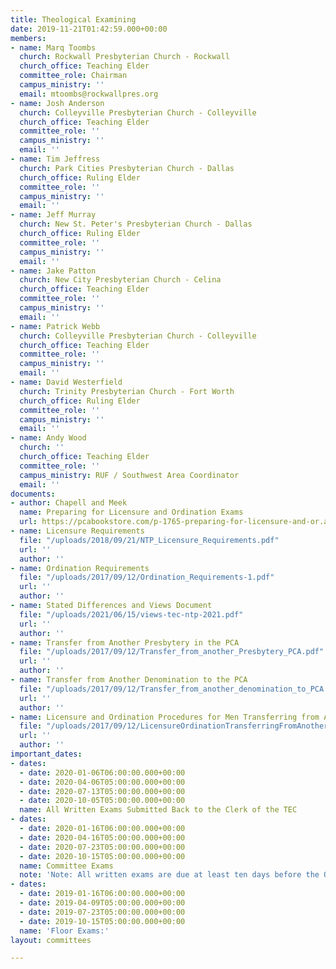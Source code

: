 ```yaml
---
title: Theological Examining
date: 2019-11-21T01:42:59.000+00:00
members:
- name: Marq Toombs
  church: Rockwall Presbyterian Church - Rockwall
  church_office: Teaching Elder
  committee_role: Chairman
  campus_ministry: ''
  email: mtoombs@rockwallpres.org
- name: Josh Anderson
  church: Colleyville Presbyterian Church - Colleyville
  church_office: Teaching Elder
  committee_role: ''
  campus_ministry: ''
  email: ''
- name: Tim Jeffress
  church: Park Cities Presbyterian Church - Dallas
  church_office: Ruling Elder
  committee_role: ''
  campus_ministry: ''
  email: ''
- name: Jeff Murray
  church: New St. Peter's Presbyterian Church - Dallas
  church_office: Ruling Elder
  committee_role: ''
  campus_ministry: ''
  email: ''
- name: Jake Patton
  church: New City Presbyterian Church - Celina
  church_office: Teaching Elder
  committee_role: ''
  campus_ministry: ''
  email: ''
- name: Patrick Webb
  church: Colleyville Presbyterian Church - Colleyville
  church_office: Teaching Elder
  committee_role: ''
  campus_ministry: ''
  email: ''
- name: David Westerfield
  church: Trinity Presbyterian Church - Fort Worth
  church_office: Ruling Elder
  committee_role: ''
  campus_ministry: ''
  email: ''
- name: Andy Wood
  church: ''
  church_office: Teaching Elder
  committee_role: ''
  campus_ministry: RUF / Southwest Area Coordinator
  email: ''
documents:
- author: Chapell and Meek
  name: Preparing for Licensure and Ordination Exams
  url: https://pcabookstore.com/p-1765-preparing-for-licensure-and-or.aspx
- name: Licensure Requirements
  file: "/uploads/2018/09/21/NTP_Licensure_Requirements.pdf"
  url: ''
  author: ''
- name: Ordination Requirements
  file: "/uploads/2017/09/12/Ordination_Requirements-1.pdf"
  url: ''
  author: ''
- name: Stated Differences and Views Document
  file: "/uploads/2021/06/15/views-tec-ntp-2021.pdf"
  url: ''
  author: ''
- name: Transfer from Another Presbytery in the PCA
  file: "/uploads/2017/09/12/Transfer_from_another_Presbytery_PCA.pdf"
  url: ''
  author: ''
- name: Transfer from Another Denomination to the PCA
  file: "/uploads/2017/09/12/Transfer_from_another_denomination_to_PCA.pdf"
  url: ''
  author: ''
- name: Licensure and Ordination Procedures for Men Transferring from Another Denomination
  file: "/uploads/2017/09/12/LicensureOrdinationTransferringFromAnotherDenomination.pdf"
  url: ''
  author: ''
important_dates:
- dates:
  - date: 2020-01-06T06:00:00.000+00:00
  - date: 2020-04-06T05:00:00.000+00:00
  - date: 2020-07-13T05:00:00.000+00:00
  - date: 2020-10-05T05:00:00.000+00:00
  name: All Written Exams Submitted Back to the Clerk of the TEC
- dates:
  - date: 2020-01-16T06:00:00.000+00:00
  - date: 2020-04-16T05:00:00.000+00:00
  - date: 2020-07-23T05:00:00.000+00:00
  - date: 2020-10-15T05:00:00.000+00:00
  name: Committee Exams
  note: 'Note: All written exams are due at least ten days before the Oral exam dates.'
- dates:
  - date: 2019-01-16T06:00:00.000+00:00
  - date: 2019-04-09T05:00:00.000+00:00
  - date: 2019-07-23T05:00:00.000+00:00
  - date: 2019-10-15T05:00:00.000+00:00
  name: 'Floor Exams:'
layout: committees

---
```

